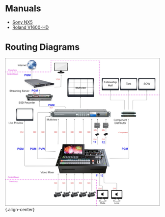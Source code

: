 <!-- TITLE: Video Documents -->
<!-- SUBTITLE: Everything you need to know about video -->

# Manuals
* [Sony NX5](http://kmvt15.org/create/guides/Sony%20NX5U_Manual.pdf)
* [Roland V1600-HD](http://www.av-projektering.se/av_projektering/pdf/V-1600HD_manual.pdf)
# Routing Diagrams
![Video Config](/uploads/video-diagrams/video-config.jpg "Video Config"){.align-center}